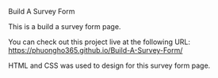 Build A Survey Form

This is a build a survey form page.

You can check out this project live at the following URL: https://phuongho365.github.io/Build-A-Survey-Form/

HTML and CSS was used to design for this survey form page.

